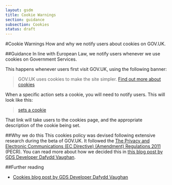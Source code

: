```yaml
---
layout: gsdm
title: Cookie Warnings
section: guidance
subsection: Cookies
status: draft
---
```

    
#Cookie Warnings
How and why we notify users about cookies on GOV.UK.

##Guidance
In line with European Law, we notify users whenever we use cookies on Government Services. 

This happens whenever users first visit GOV.UK, using the following banner:

>GOV.UK uses cookies to make the site simpler. [Find out more about cookies](https://www.gov.uk/support/cookies)

When a specific action sets a cookie, you will need to notify users. This will look like this: 

>[sets a cookie](https://www.gov.uk/support/cookies#)

That link will take users to the cookies page, and the appropriate description of the cookie being set.

##Why we do this
This cookies policy was devised following extensive research during the beta of GOV.UK. It followed the [The Privacy and Electronic Communications (EC Directive) (Amendment) Regulations 2011](http://www.legislation.gov.uk/uksi/2011/1208/contents/made) (PECR). You can read more about how we decided this in [this blog post by GDS Developer Dafydd Vaughan](http://digital.cabinetoffice.gov.uk/2012/01/12/cookies-on-the-beta/).

##Further reading
- [Cookies blog post by GDS Developer Dafydd Vaughan](http://digital.cabinetoffice.gov.uk/2012/01/12/cookies-on-the-beta/)